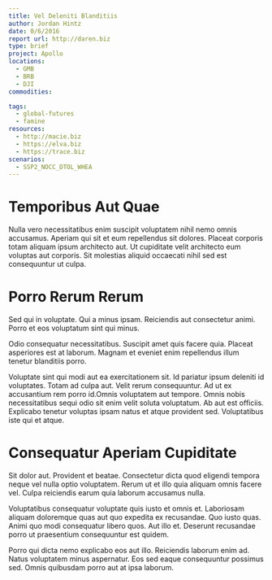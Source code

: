 ```yaml
---
title: Vel Deleniti Blanditiis
author: Jordan Hintz
date: 0/6/2016
report url: http://daren.biz
type: brief
project: Apollo
locations:
  - GMB
  - BRB
  - DJI
commodities:

tags:
  - global-futures
  - famine
resources:
  - http://macie.biz
  - https://elva.biz
  - https://trace.biz
scenarios:
  - SSP2_NOCC_DTOL_WHEA
---
```

# Temporibus Aut Quae
Nulla vero necessitatibus enim suscipit voluptatem nihil nemo omnis accusamus. Aperiam qui sit et eum repellendus sit dolores. Placeat corporis totam aliquam ipsum architecto aut. Ut cupiditate velit architecto eum voluptas aut corporis. Sit molestias aliquid occaecati nihil sed est consequuntur ut culpa.

# Porro Rerum Rerum
Sed qui in voluptate. Qui a minus ipsam. Reiciendis aut consectetur animi. Porro et eos voluptatum sint qui minus.
 Odio consequatur necessitatibus. Suscipit amet quis facere quia. Placeat asperiores est at laborum. Magnam et eveniet enim repellendus illum tenetur blanditiis porro.
 Voluptate sint qui modi aut ea exercitationem sit. Id pariatur ipsum deleniti id voluptates. Totam ad culpa aut. Velit rerum consequuntur. Ad ut ex accusantium rem porro id.Omnis voluptatem aut tempore. Omnis nobis necessitatibus sequi odio sit enim velit soluta voluptatum. Ab aut est officiis. Explicabo tenetur voluptas ipsam natus et atque provident sed. Voluptatibus iste qui et atque.

# Consequatur Aperiam Cupiditate
Sit dolor aut. Provident et beatae. Consectetur dicta quod eligendi tempora neque vel nulla optio voluptatem. Rerum ut et illo quia aliquam omnis facere vel. Culpa reiciendis earum quia laborum accusamus nulla.
 Voluptatibus consequatur voluptate quis iusto et omnis et. Laboriosam aliquam doloremque quas aut quo expedita ex recusandae. Quo iusto quas. Animi quo modi consequatur libero quos. Aut illo et. Deserunt recusandae porro ut praesentium consequuntur est quidem.
 Porro qui dicta nemo explicabo eos aut illo. Reiciendis laborum enim ad. Natus voluptatem minus aspernatur. Eos sed eaque consequuntur possimus sed. Omnis quibusdam porro aut at ipsa laborum.
